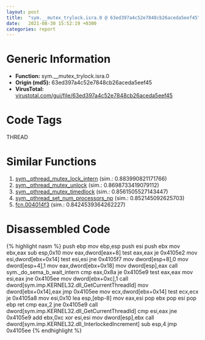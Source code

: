 ```yaml
---
layout: post
title:  "sym.__mutex_trylock.isra.0 @ 63ed397a4c52e7848cb26aceda5eef45"
date:   2021-08-30 15:52:19 +0300
categories: report
---
```


# Generic Information
- **Function:** sym.\_\_mutex\_trylock.isra.0
- **Origin (md5):** 63ed397a4c52e7848cb26aceda5eef45
- **VirusTotal:** [virustotal.com/gui/file/63ed397a4c52e7848cb26aceda5eef45][virustotal_ref]

# Code Tags
<span class="tag" id="THREAD">THREAD</span>


# Similar Functions

1. [sym.\_pthread\_mutex\_lock\_intern][similar_1_ref] (sim.: 0.883990821171766)
2. [sym.\_pthread\_mutex\_unlock][similar_2_ref] (sim.: 0.8698733419079112)
3. [sym.\_pthread\_mutex\_timedlock][similar_3_ref] (sim.: 0.8561505527143447)
4. [sym.\_pthread\_set\_num\_processors\_np][similar_4_ref] (sim.: 0.852145092625703)
5. [fcn.004014f3][similar_5_ref] (sim.: 0.8424539364262227)


# Disassembled Code

{% highlight nasm %}
push ebp
mov ebp,esp
push esi
push ebx
mov ebx,eax
sub esp,0x10
mov eax,dword[eax+8]
test eax,eax
je 0x4105e2
mov esi,dword[ebx+0x14]
test esi,esi
jne 0x4105f7
mov dword[esp+8],0
mov dword[esp+4],1
mov eax,dword[ebx+0x18]
mov dword[esp],eax
call sym._do_sema_b_wait_intern
cmp eax,0x8a
je 0x4105e9
test eax,eax
mov esi,eax
jne 0x4105ee
mov dword[ebx+0xc],1
call dword[sym.imp.KERNEL32.dll_GetCurrentThreadId]
mov dword[ebx+0x14],eax
jmp 0x4105ee
mov ecx,dword[ebx+0x14]
test ecx,ecx
je 0x4105a8
mov esi,0x10
lea esp,[ebp-8]
mov eax,esi
pop ebx
pop esi
pop ebp
ret 
cmp eax,2
jne 0x4105e9
call dword[sym.imp.KERNEL32.dll_GetCurrentThreadId]
cmp esi,eax
jne 0x4105e9
add ebx,0xc
xor esi,esi
mov dword[esp],ebx
call dword[sym.imp.KERNEL32.dll_InterlockedIncrement]
sub esp,4
jmp 0x4105ee
{% endhighlight %}


[similar_1_ref]: /report/sym._pthread_mutex_lock_intern@63ed397a4c52e7848cb26aceda5eef45
[similar_2_ref]: /report/sym._pthread_mutex_unlock@63ed397a4c52e7848cb26aceda5eef45
[similar_3_ref]: /report/sym._pthread_mutex_timedlock@63ed397a4c52e7848cb26aceda5eef45
[similar_4_ref]: /report/sym._pthread_set_num_processors_np@63ed397a4c52e7848cb26aceda5eef45
[similar_5_ref]: /report/fcn.004014f3@35bedc5498306afe90b32d21d460d74f
[virustotal_ref]: https://www.virustotal.com/gui/file/63ed397a4c52e7848cb26aceda5eef45